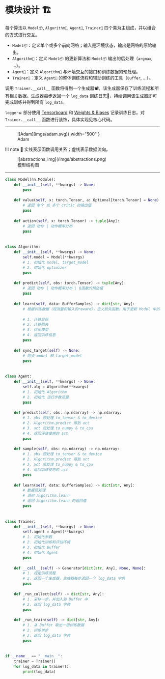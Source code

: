 # 模块设计 🏗

每个算法以 `Model📦`, `Algorithm👣`, `Agent🤖`, `Trainer🔁` 四个类为主组成，并以组合的方式进行交互。

- `Model📦`：定义单个或多个前向网络；输入是环境状态，输出是网络的原始输出。
- `Algorithm👣`：定义 `Model📦` 的更新算法和 `Model📦` 输出的后处理（`argmax`, ...）。
- `Agent🤖`：定义 `Algorithm👣` 与环境交互的接口和训练数据的预处理。
- `Trainer🔁`：定义 `Agent🤖` 的整体训练流程和辅助训练的工具（`Buffer`, ...）。

调用 `Trainer.__call__` 函数将得到一个生成器📽，该生成器保存了训练流程和所有相关数据。生成器每步返回一个 `log_data` 训练日志📒，持续调用该生成器即可完成训练并得到所有 `log_data`。

`logger📊` 部分使用 [Tensorboard](https://www.tensorflow.org/tensorboard) 和 [Weights & Biases](https://wandb.ai/) 记录训练日志。对 `Trainer.__call__` 函数进行装饰，具体实现见核心代码。

---

<figure markdown>
  ![Adam](imgs/adam.svg){ width="500" }
  <figcaption>Adam</figcaption>
</figure>

!!! note
    🧵 实线表示函数调用关系；虚线表示数据流向。

<figure markdown>
  ![abstractions_img](/imgs/abstractions.png)
  <figcaption>模型结构图</figcaption>
</figure>

---

```python title="abstractions.py"
class Model(nn.Module):
    def __init__(self, **kwargs) -> None:
        pass

    def value(self, x: torch.Tensor, a: Optional[torch.Tensor] = None) -> tuple[Any]:
        # 返回 单个 或 多个 critic 的输出值
        pass

    def action(self, x: torch.Tensor) -> tuple[Any]:
        # 返回 动作 | 动作概率分布
        pass


class Algorithm:
    def __init__(self, **kwargs) -> None:
        self.model = Model(**kwargs)
        # 1. 初始化 model, target_model
        # 2. 初始化 optimizer
        pass

    def predict(self, obs: torch.Tensor) -> tuple[Any]:
        # 返回 动作 | 动作概率分布 | Q函数的预估值
        pass

    def learn(self, data: BufferSamples) -> dict[str, Any]:
        # 根据训练数据（观测量和输入的reward），定义损失函数，用于更新 Model 中的参数。

        # 1. 计算目标
        # 2. 计算损失
        # 3. 优化模型
        # 4. 返回训练信息
        pass

    def sync_target(self) -> None:
        # 同步 model 和 target_model
        pass


class Agent:
    def __init__(self, **kwargs) -> None:
        self.alg = Algorithm(**kwargs)
        # 1. 初始化 Algorithm
        # 2. 初始化 运行步数变量
        pass

    def predict(self, obs: np.ndarray) -> np.ndarray:
        # 1. obs 预处理 to_tensor & to_device
        # 2. Algorithm.predict 得到 act
        # 3. act 后处理 to_numpy & to_cpu
        # 4. 返回评估使用的 act
        pass

    def sample(self, obs: np.ndarray) -> np.ndarray:
        # 1. obs 预处理 to_tensor & to_device
        # 2. Algorithm.predict 得到 act
        # 3. act 后处理 to_numpy & to_cpu
        # 4. 返回训练使用的 act
        pass

    def learn(self, data: BufferSamples) -> dict[str, Any]:
        # 数据预处理
        # 调用 Algorithm.learn
        # 返回 Algorithm.learn 的返回值
        pass


class Trainer:
    def __init__(self, **kwargs) -> None:
        self.agent = Agent(**kwargs)
        # 1. 初始化参数
        # 2. 初始化训练和评估环境
        # 3. 初始化 Buffer
        # 4. 初始化 Agent
        pass

    def __call__(self) -> Generator[dict[str, Any], None, None]:
        # 1. 规定训练流程
        # 2. 返回一个生成器，生成器每步返回一个 log_data 字典
        pass

    def _run_collect(self) -> dict[str, Any]:
        # 1. 采样一步，并加入到 Buffer 中
        # 2. 返回 log_data 字典
        pass

    def _run_train(self) -> dict[str, Any]:
        # 1. 从 Buffer 取出一组训练数据
        # 2. 训练单步
        # 3. 返回 log_data 字典
        pass


if __name__ == "__main__":
    trainer = Trainer()
    for log_data in trainer():
        print(log_data)
```
